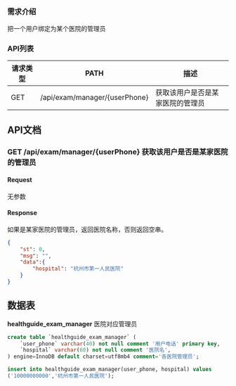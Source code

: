##

### 需求介绍

把一个用户绑定为某个医院的管理员

### API列表
|请求类型|PATH|描述|
|-|-|-|
|GET | /api/exam/manager/{userPhone}| 获取该用户是否是某家医院的管理员|

## API文档

### GET  /api/exam/manager/{userPhone}  获取该用户是否是某家医院的管理员

#### Request

无参数

#### Response

如果是某家医院的管理员，返回医院名称，否则返回空串。

~~~json
{
	"st": 0,
	"msg": "",
	"data":{
		"hospital": "杭州市第一人民医院"
	}
}
~~~


## 数据表

**healthguide_exam_manager**
医院对应管理员

~~~sql
create table `healthguide_exam_manager` (
	`user_phone` varchar(40) not null comment '用户电话' primary key,
	`hospital` varchar(60) not null comment '医院名',
) engine=InnoDB default charset=utf8mb4 comment='各医院管理员';

insert into healthguide_exam_manager(user_phone, hospital) values
('10000000000','杭州市第一人民医院');
~~~